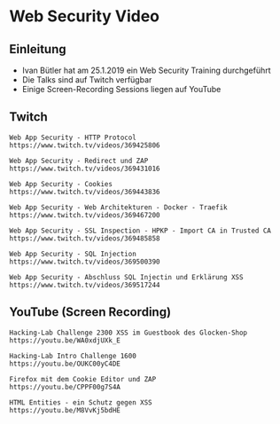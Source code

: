 # Web Security Video 
## Einleitung
* Ivan Bütler hat am 25.1.2019 ein Web Security Training durchgeführt
* Die Talks sind auf Twitch verfügbar
* Einige Screen-Recording Sessions liegen auf YouTube

## Twitch
```
Web App Security - HTTP Protocol 
https://www.twitch.tv/videos/369425806

Web App Security - Redirect und ZAP
https://www.twitch.tv/videos/369431016

Web App Security - Cookies
https://www.twitch.tv/videos/369443836

Web App Security - Web Architekturen - Docker - Traefik
https://www.twitch.tv/videos/369467200

Web App Security - SSL Inspection - HPKP - Import CA in Trusted CA
https://www.twitch.tv/videos/369485858

Web App Security - SQL Injection
https://www.twitch.tv/videos/369500390

Web App Security - Abschluss SQL Injectin und Erklärung XSS
https://www.twitch.tv/videos/369517244
```

## YouTube (Screen Recording)
```
Hacking-Lab Challenge 2300 XSS im Guestbook des Glocken-Shop
https://youtu.be/WA0xdjUXk_E

Hacking-Lab Intro Challenge 1600
https://youtu.be/OUKC00yC4DE

Firefox mit dem Cookie Editor und ZAP
https://youtu.be/CPPF00g7S4A

HTML Entities - ein Schutz gegen XSS
https://youtu.be/M8VvKj5bdHE
```

